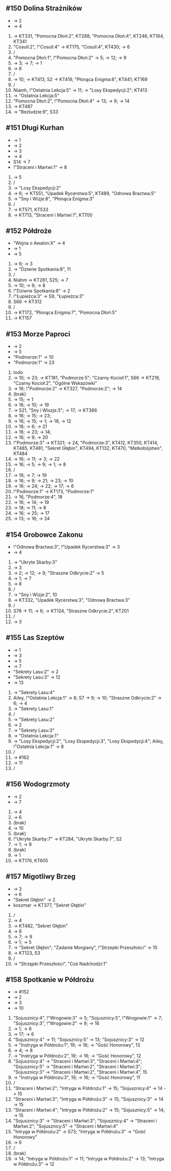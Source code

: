 ## #150 Dolina Strażników
* -> 2
* -> 4

1. -> KT331, "Pomocna Dłoń:2", KT288, "Pomocna Dłoń:4", KT246, KT164, KT341
2. "Cosuil:2", !"Cosuil:4" -> KT175, "Cosuil:4", KT430; -> 6
3. /
4. "Pomocna Dłoń:1", !"Pomocna Dłoń:2" -> 5; -> 12; -> 9
5. -> 3; -> 7; -> 1
6. -> 8
7. /
8. -> 10; -> KT413, S2 -> KT419, "Płonąca Enigma:8", KT441; KT169
9. /
10. Niamh, !"Ostatnia Lekcja:5" -> 11; -> "Losy Ekspedycji:2"; KT413
11. -> "Ostatnia Lekcja:5"
12. "Pomocna Dłoń:2", !"Pomocna Dłoń:4" -> 13; -> 9; -> 14
13. -> KT487
14. -> "Bezludzie:9", S33

## #151 Długi Kurhan
* -> 1
* -> 2
* -> 3
* -> 4
* S14 -> 7
* !"Straceni i Martwi:1" -> 8

1. -> 5
2. /
3. -> "Losy Ekspedycji:2"
4. -> 6; -> KT551, "Upadek Rycerstwa:5", KT489, "Odnowa Bractwa:5"
5. -> "Sny i Wizje:8", "Płonąca Enigma:3"
6. /
7. -> KT571, KT533
8. -> KT713, "Straceni i Martwi:1", KT700

## #152 Półdroże
* "Wojna o Awalon:X" -> 4
* -> 1
* -> 5

1. -> 6; -> 3
2. -> "Dziwne Spotkania:8", 11
3. /
4. Niahm -> KT281, S25; -> 7
5. -> 10; -> 9; -> 8
6. !"Dziwne Spotkania:8" -> 2
7. !"Łupieżca:3" -> S9, "Łupieżca:3"
8. S66 -> KT312
9. /
10. -> KT172, "Płonąca Enigma:7", "Pomocna Dłoń:5"
11. -> KT157

## #153 Morze Paproci
* -> 2
* -> 5
* "Podmorze:1" -> 10
* "Podmorze:1" -> 23

1. todo
2. -> 10; -> 23; -> KT181, "Podmorze:5"; "Czarny Kocioł:1", S66 -> KT219, "Czarny Kocioł:2", "Ogólne Wskazówki"
3. -> 16; !"Podmorze:2" -> KT327, "Podmorze:2"; -> 14
4. (brak)
5. -> 15; -> 1
6. -> 16; -> 10; -> 19
7. -> S21, "Sny i Wiszje:3"; -> 17; -> KT366
8. -> 16; -> 15; -> 23;
9. -> 16; -> 15; -> 1; -> 18, -> 12
10. -> 18; -> 6; -> 21
11. -> 16; -> 23; -> 14;
12. -> 16; -> 9; -> 20
13. !"Podmorze:3" -> KT321; -> 24, "Podmorze:3", KT412, KT350, KT414, KT485, KT481, "Sekret Głębin", KT494, KT132, KT470, "Matkobójstwo", KT484
14. -> 16; -> 11; -> 3; -> 22
15. -> 16; -> 5; -> 9; -> 1; -> 8
16. /
17. -> 16; -> 7; -> 19
18. -> 16; -> 9; -> 21; -> 23; -> 10
19. -> 16; -> 24; -> 22; -> 17; -> 6
20. !"Podmorze:1" -> KT173, "Podmorze:1"
21. -> 16, "Podmorze:4", 18
22. -> 16; -> 14; -> 19
23. -> 18; -> 11; -> 8
24. -> 16; -> 25; -> 17
25. -> 13; -> 16; -> 24

## #154 Grobowce Zakonu
* !"Odnowa Bractwa:3", !"Upadek Rycerstwa:3" -> 3
* -> 4

1. -> "Ukryte Skarby:3"
2. -> 3
3. -> 2; -> 12; -> 9; "Straszne Odkrycie:2" -> 5
4. -> 1; -> 7
5. -> 8
6. /
7. -> "Sny i Wizje:2", 10
8. -> KT332, "Upadek Rycerstwa:3", "Odnowa Bractwa:3"
9. /
10. S78 -> 11; -> 6; -> KT124, "Straszne Odkrycie:2", KT201
11. /
12. -> 3

## #155 Las Szeptów
* -> 1
* -> 3
* -> 5
* -> 7
* "Sekrety Lasu:2" -> 2
* "Sekrety Lasu:3" -> 12
* -> 13

1. -> "Sekrety Lasu:4"
2. Ailey, !"Ostatnia Lekcja:1" -> 8; S7 -> 9; -> 10; "Straszne Odkrycie:2" -> 6; -> 4
3. -> "Sekrety Lasu:1"
4. /
5. -> "Sekrety Lasu:2"
6. -> 2
7. -> "Sekrety Lasu:3"
8. -> "Ostatnia Lekcja:1"
9. -> "Losy Ekspedycji:2", "Losy Ekspedycji:3", "Losy Ekspedycji:4"; Ailey, !"Ostatnia Lekcja:1" -> 8
10. /
11. -> #162
12. -> 11
13. /

## #156 Wodogrzmoty
* -> 2
* -> 7

1. -> 4
2. -> 6
3. (brak)
4. -> 10
5. (brak)
6. !"Ukryte Skarby:7" -> KT284, "Ukryte Skarby:7", S2
7. -> 1; -> 9
8. (brak)
9. -> 1
10. -> KT176, KT605

## #157 Migotliwy Brzeg
* -> 3
* -> 6
* "Sekret Głębin" -> 2
* koszmar -> KT377, "Sekret Głębin"

1. /
2. -> 4
3. -> KT482, "Sekret Głębin"
4. -> 8
5. -> 7; -> 9
6. -> 1; -> 5
7. -> "Sekret Głębin"; "Zadanie Morgiany", !"Strzepki Przeszłości" -> 10
8. -> KT123, S3
9. /
10. -> "Strzępki Przeszłości", "Coś Nadchodzi:1"

## #158 Spotkanie w Półdrożu
* -> #152
* -> 2
* -> 3
* -> 10

1. "Sojusznicy:4", !"Wrogowie:3" -> 5; "Sojusznicy:5", !"Wrogowie:1" -> 7; "Sojusznicy:3", !"Wrogowie:2" -> 9; -> 16
2. -> 1; -> 6
3. -> 17; -> 6
4. "Sojusznicy:4" -> 11; "Sojusznicy:5" -> 13; "Sojusznicy:3" -> 12
5. -> "Instryga w Półdrożu:1", 19; -> 16; -> "Gość Honorowy", 13
6. -> 4; -> 8
7. -> "Instryga w Półdrożu:2", 19; -> 16; -> "Gość Honorowy", 12
8. "Sojusznicy:4" -> "Straceni i Martwi:3", "Straceni i Martwi:4"; "Sojusznicy:5" -> "Straceni i Martwi:2", "Straceni i Martwi:3"; "Sojusznicy:3" -> "Straceni i Martwi:2", "Straceni i Martwi:4", 15
9. -> "Instryga w Półdrożu:3", 19; -> 16; -> "Gość Honorowy", 11
10. /
11. "Straceni i Martwi:2"; "Intryga w Półdrożu:1" -> 15; "Sojusznicy:4" -> 14 -> 15
12. "Straceni i Martwi:3"; "Intryga w Półdrożu:3" -> 15; "Sojusznicy:3" -> 14 -> 15
13. "Straceni i Martwi:4"; "Intryga w Półdrożu:2" -> 15; "Sojusznicy:5" -> 14; -> 15
14. "Sojusznicy:3" -> "Straceni i Martwi:3"; "Sojusznicy:4" -> "Straceni i Martwi:2"; "Sojusznicy:5" -> "Straceni i Martwi:4"
15. "Intryga w Półdrożu:2" -> S73; "Intryga w Półdrożu:3" -> "Gość Honorowy"
16. -> 6
17. /
18. (brak)
19. -> 14; "Intryga w Półdrożu:1" -> 11; "Intryga w Półdrożu:2" -> 13; "Intryga w Półdrożu:3" -> 12
